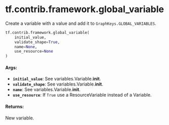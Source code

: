 <div itemscope itemtype="http://developers.google.com/ReferenceObject">
<meta itemprop="name" content="tf.contrib.framework.global_variable" />
<meta itemprop="path" content="Stable" />
</div>

# tf.contrib.framework.global_variable

Create a variable with a value and add it to `GraphKeys.GLOBAL_VARIABLES`.

``` python
tf.contrib.framework.global_variable(
    initial_value,
    validate_shape=True,
    name=None,
    use_resource=None
)
```

<!-- Placeholder for "Used in" -->


#### Args:


* <b>`initial_value`</b>: See variables.Variable.__init__.
* <b>`validate_shape`</b>: See variables.Variable.__init__.
* <b>`name`</b>: See variables.Variable.__init__.
* <b>`use_resource`</b>: If `True` use a ResourceVariable instead of a Variable.


#### Returns:

New variable.
